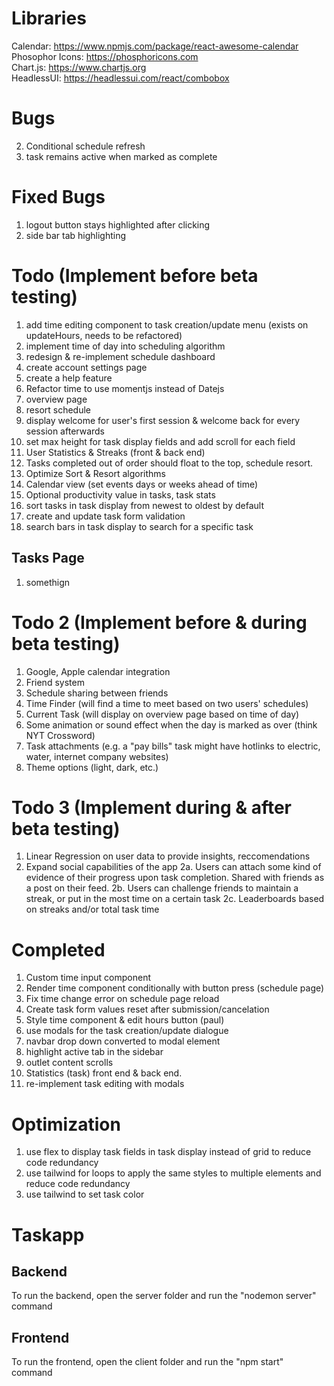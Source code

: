 # Libraries
Calendar: https://www.npmjs.com/package/react-awesome-calendar
<br />
Phosophor Icons: https://phosphoricons.com
<br />
Chart.js: https://www.chartjs.org
<br />
HeadlessUI: https://headlessui.com/react/combobox

# Bugs
2. Conditional schedule refresh
3. task remains active when marked as complete

# Fixed Bugs
1. logout button stays highlighted after clicking
2. side bar tab highlighting

# Todo (Implement before beta testing)
1. add time editing component to task creation/update menu (exists on updateHours, needs to be refactored)
2. implement time of day into scheduling algorithm
4. redesign & re-implement schedule dashboard
5. create account settings page
6. create a help feature
7. Refactor time to use momentjs instead of Datejs
9. overview page
10. resort schedule
11. display welcome for user's first session & welcome back for every session afterwards
12. set max height for task display fields and add scroll for each field
13. User Statistics & Streaks (front & back end)
14. Tasks completed out of order should float to the top, schedule resort.
15. Optimize Sort & Resort algorithms
16. Calendar view (set events days or weeks ahead of time)
17. Optional productivity value in tasks, task stats
18. sort tasks in task display from newest to oldest by default
19. create and update task form validation
20. search bars in task display to search for a specific task

## Tasks Page
1. somethign

# Todo 2 (Implement before & during beta testing)
1. Google, Apple calendar integration
2. Friend system
3. Schedule sharing between friends
4. Time Finder (will find a time to meet based on two users' schedules)
5. Current Task (will display on overview page based on time of day)
6. Some animation or sound effect when the day is marked as over (think NYT Crossword)
7. Task attachments (e.g. a "pay bills" task might have hotlinks to electric, water, internet company websites)
8. Theme options (light, dark, etc.)

# Todo 3 (Implement during & after beta testing)
1. Linear Regression on user data to provide insights, reccomendations
2. Expand social capabilities of the app
   2a. Users can attach some kind of evidence of their progress upon task completion. Shared with friends as a post on their feed.
   2b. Users can challenge friends to maintain a streak, or put in the most time on a certain task
   2c. Leaderboards based on streaks and/or total task time

# Completed
1. Custom time input component
2. Render time component conditionally with button press (schedule page)
3. Fix time change error on schedule page reload
4. Create task form values reset after submission/cancelation
5. Style time component & edit hours button (paul)
6. use modals for the task creation/update dialogue
7. navbar drop down converted to modal element
8. highlight active tab in the sidebar
9. outlet content scrolls
10. Statistics (task) front end & back end.
11. re-implement task editing with modals

# Optimization
1. use flex to display task fields in task display instead of grid to reduce code redundancy
2. use tailwind for loops to apply the same styles to multiple elements and reduce code redundancy
3. use tailwind to set task color

# Taskapp
## Backend
To run the backend, open the server folder and run the "nodemon server" command
## Frontend
To run the frontend, open the client folder and run the "npm start" command
